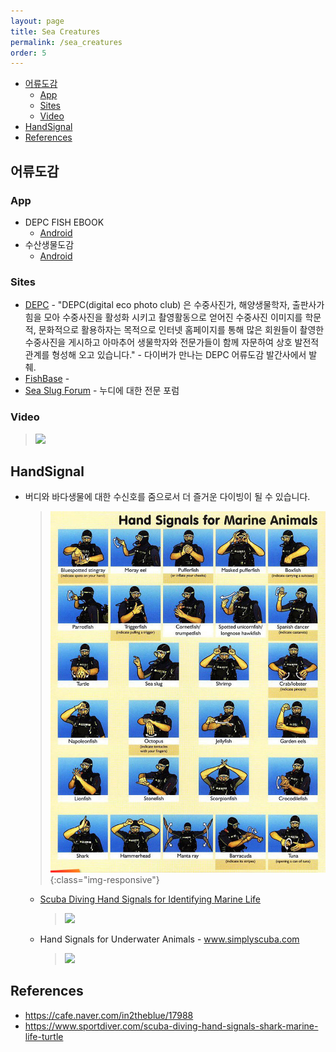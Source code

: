```yaml
---
layout: page
title: Sea Creatures
permalink: /sea_creatures
order: 5
---
```


<!-- TOC -->

- [어류도감](#어류도감)
    - [App](#app)
    - [Sites](#sites)
    - [Video](#video)
- [HandSignal](#handsignal)
- [References](#references)

<!-- /TOC -->

## 어류도감
### App
* DEPC FISH EBOOK 
    * [Android](https://play.google.com/store/apps/details?id=depc.com.android&hl=ko)
* 수산생물도감
    * [Android](https://play.google.com/store/apps/details?id=kr.re.nfrdi.marinecreatures&hl=ko)

### Sites
* [DEPC](http://depc.nayana.kr/) - "DEPC(digital eco photo club) 은 수중사진가, 해양생물학자, 출판사가 힘을 모아 수중사진을 활성화 시키고 촬영활동으로 얻어진 수중사진 이미지를 학문적, 문화적으로 활용하자는 목적으로 인터넷 홈페이지를 통해 많은 회원들이 촬영한 수중사진을 게시하고 아마추어 생물학자와 전문가들이 함께 자문하여 상호 발전적 관계를 형성해 오고 있습니다." - 다이버가 만나는 DEPC 어류도감 발간사에서 발췌.
* [FishBase](http://www.fishbase.org) - 
* [Sea Slug Forum](http://www.seaslugforum.net) - 누디에 대한 전문 포럼

### Video
> [![](https://img.youtube.com/vi/9-hOU2khW28/0.jpg)](https://www.youtube.com/watch?v=9-hOU2khW28)

## HandSignal
* 버디와 바다생물에 대한 수신호를 줌으로서 더 즐거운 다이빙이 될 수 있습니다.
    > ![hand_signals_for_marine_animals](/assets/img/hand_signals_for_marine_animals.png){:class="img-responsive"}
    * [Scuba Diving Hand Signals for Identifying Marine Life](https://www.sportdiver.com/scuba-diving-hand-signals-shark-marine-life-turtle)
        > [![](http://img.youtube.com/vi/_UrGqpr8bOY/0.jpg)](http://www.youtube.com/watch?v=_UrGqpr8bOY)
    * Hand Signals for Underwater Animals - www.simplyscuba.com
        > [![](https://img.youtube.com/vi/Ztzp2Tphz7U/0.jpg)](https://www.youtube.com/watch?v=Ztzp2Tphz7U)

## References
* https://cafe.naver.com/in2theblue/17988
* https://www.sportdiver.com/scuba-diving-hand-signals-shark-marine-life-turtle
